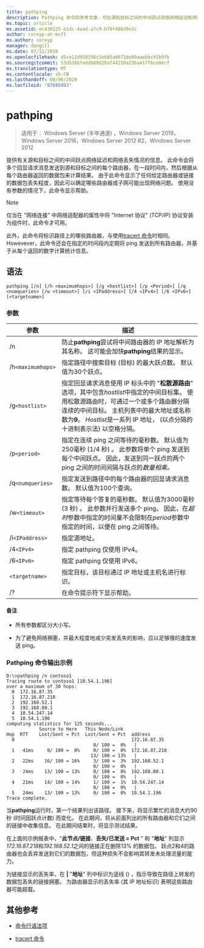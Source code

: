 ```yaml
---
title: pathping
description: Pathping 命令的参考文章，可在源和目标之间的中间跃点获取网络延迟和网络丢失的相关信息。
ms.topic: article
ms.assetid: ec430125-b1dc-4aad-a7c9-b70f486d9e3c
author: coreyp-at-msft
ms.author: coreyp
manager: dongill
ms.date: 07/11/2018
ms.openlocfilehash: d5ce12d950356c5ebb5ad671de09aaebbc91b9fb
ms.sourcegitcommit: 53d526bfeddb89d28af44210a23ba417f6ce0ecf
ms.translationtype: MT
ms.contentlocale: zh-CN
ms.lasthandoff: 08/06/2020
ms.locfileid: "87885093"
---
```

# <a name="pathping"></a>pathping

> 适用于： Windows Server (半年通道) ，Windows Server 2019，Windows Server 2016，Windows Server 2012 R2，Windows Server 2012

提供有关源和目标之间的中间跃点网络延迟和网络丢失情况的信息。 此命令会将多个回显请求消息发送到源和目标之间的每个路由器，在一段时间内，然后根据从每个路由器返回的数据包来计算结果。 由于此命令显示了任何给定路由器或链接的数据包丢失程度，因此可以确定哪些路由器或子网可能出现网络问题。 使用没有参数的情况下，此命令显示帮助。

> [!NOTE]
> 仅当在 "网络连接" 中网络适配器的属性中将 "Internet 协议" (TCP/IP) 协议安装为组件时，此命令才可用。
>
> 此外，此命令将标识路径上的哪些路由器，与使用[tracert 命令](tracert.md)时相同。 Howevever，此命令还会在指定的时间段内定期将 ping 发送到所有路由器，并基于从每个返回的数字计算统计信息。

## <a name="syntax"></a>语法

```
pathping [/n] [/h <maximumhops>] [/g <hostlist>] [/p <Period>] [/q <numqueries> [/w <timeout>] [/i <IPaddress>] [/4 <IPv4>] [/6 <IPv6>][<targetname>]
```

### <a name="parameters"></a>参数

| 参数 | 描述 |
|--|--|
| /n | 防止**pathping**尝试将中间路由器的 IP 地址解析为其名称。 这可能会加快**pathping**结果的显示。 |
| /h`<maximumhops>` | 指定路径中搜索目标 (目标) 的最大跃点数。 默认值为30个跃点。 |
| /g`<hostlist>` | 指定回显请求消息使用 IP 标头中的 "**松散源路由**" 选项，其中包含*hostlist*中指定的中间目标集。 使用松散源路由时，可通过一个或多个路由器分隔连续的中间目标。 主机列表中的最大地址或名称数为**9**。 *Hostlist*是一系列 IP 地址， (以点分隔的十进制表示法) 以空格分隔。 |
| /p`<period>` | 指定在连续 ping 之间等待的毫秒数。 默认值为250毫秒 (1/4 秒) 。 此参数将单个 ping 发送到每个中间跃点。 因此，发送到同一跃点的两个 ping 之间的时间间隔与跃点的*数量相乘。* |
| /q`<numqueries>` | 指定发送到路径中的每个路由器的回显请求消息数。 默认值为100个查询。 |
| /w`<timeout>` | 指定等待每个答复的毫秒数。 默认值为3000毫秒 (3 秒) 。 此参数并行发送多个 ping。 因此，在*超时*参数中指定的时间量不会限制在*period*参数中指定的时间，以便在 ping 之间等待。 |
| /i`<IPaddress>` | 指定源地址。 |
| /4`<IPv4>` | 指定 pathping 仅使用 IPv4。 |
| /6`<IPv6>` | 指定 pathping 仅使用 IPv6。 |
| `<targetname>` | 指定目标，该目标通过 IP 地址或主机名进行标识。 |
| /? | 在命令提示符下显示帮助。 |

#### <a name="remarks"></a>备注

- 所有参数都区分大小写。

- 为了避免网络拥塞，并最大程度地减少突发丢失的影响，应以足够慢的速度发送 ping。

### <a name="example-of-the-pathping-command-output"></a>Pathping 命令输出示例

```
D:\>pathping /n contoso1
Tracing route to contoso1 [10.54.1.196]
over a maximum of 30 hops:
  0  172.16.87.35
  1  172.16.87.218
  2  192.168.52.1
  3  192.168.80.1
  4  10.54.247.14
  5  10.54.1.196
computing statistics for 125 seconds...
            Source to Here   This Node/Link
Hop  RTT    Lost/Sent = Pct  Lost/Sent = Pct  address
  0                                           172.16.87.35
                                0/ 100 =  0%   |
  1   41ms     0/ 100 =  0%     0/ 100 =  0%  172.16.87.218
                               13/ 100 = 13%   |
  2   22ms    16/ 100 = 16%     3/ 100 =  3%  192.168.52.1
                                0/ 100 =  0%   |
  3   24ms    13/ 100 = 13%     0/ 100 =  0%  192.168.80.1
                                0/ 100 =  0%   |
  4   21ms    14/ 100 = 14%     1/ 100 =  1%  10.54.247.14
                                0/ 100 =  0%   |
  5   24ms    13/ 100 = 13%     0/ 100 =  0%  10.54.1.196
Trace complete.
```

当**pathping**运行时，第一个结果列出该路径。 接下来，将显示繁忙的消息大约90秒 (时间因跃点计数) 而变化。 在此期间，将从前面列出的所有路由器和它们之间的链接中收集信息。 在此期间结束时，将显示测试结果。

在上面的示例报表中，"**此节点/链接**、**丢失/已发送 = Pct** " 和 "**地址**" 列显示*172.16.87.218*和*192.168.52.1*之间的链接正在删除13% 的数据包。 跃点2和4的路由器也会丢弃发送到它们的数据包，但这种损失不会影响其转发未处理流量的能力。

为链接显示的丢失率，在 **|** "**地址**" 列中标识为竖线 () ，指示导致在路径上转发的数据包丢失的链接拥塞。 为路由器显示的丢失率 (其 IP 地址标识) 表明这些路由器可能超载。

## <a name="additional-references"></a>其他参考

- [命令行语法项](command-line-syntax-key.md)

- [tracert 命令](tracert.md)
